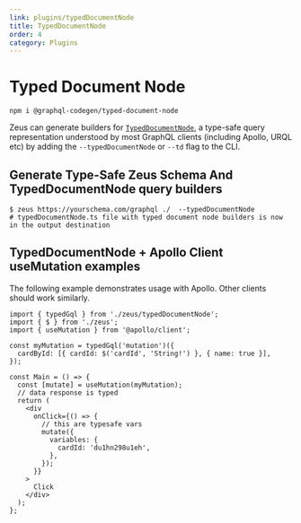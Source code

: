 ```yaml
---
link: plugins/typedDocumentNode
title: TypedDocumentNode
order: 4
category: Plugins
---
```


# Typed Document Node

```
npm i @graphql-codegen/typed-document-node
```

Zeus can generate builders for [`TypedDocumentNode`](https://www.graphql-code-generator.com/plugins/typed-document-node), a type-safe query representation understood by most GraphQL clients (including Apollo, URQL etc) by adding the `--typedDocumentNode` or `--td` flag to the CLI.

## Generate Type-Safe Zeus Schema And TypedDocumentNode query builders

```
$ zeus https://yourschema.com/graphql ./  --typedDocumentNode
# typedDocumentNode.ts file with typed document node builders is now in the output destination
```

## TypedDocumentNode + Apollo Client useMutation examples

The following example demonstrates usage with Apollo. Other clients should work similarly.

```tsx
import { typedGql } from './zeus/typedDocumentNode';
import { $ } from './zeus';
import { useMutation } from '@apollo/client';

const myMutation = typedGql('mutation')({
  cardById: [{ cardId: $('cardId', 'String!') }, { name: true }],
});

const Main = () => {
  const [mutate] = useMutation(myMutation);
  // data response is typed
  return (
    <div
      onClick={() => {
        // this are typesafe vars
        mutate({
          variables: {
            cardId: 'du1hn298u1eh',
          },
        });
      }}
    >
      Click
    </div>
  );
};
```
